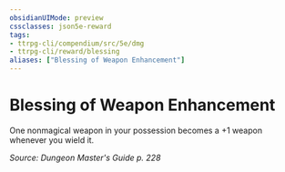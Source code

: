 ```yaml
---
obsidianUIMode: preview
cssclasses: json5e-reward
tags:
- ttrpg-cli/compendium/src/5e/dmg
- ttrpg-cli/reward/blessing
aliases: ["Blessing of Weapon Enhancement"]
---
```

# Blessing of Weapon Enhancement

One nonmagical weapon in your possession becomes a +1 weapon whenever you wield it.

*Source: Dungeon Master's Guide p. 228*